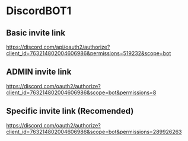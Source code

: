 # DiscordBOT1

## Basic invite link
https://discord.com/api/oauth2/authorize?client_id=763214802004606986&permissions=519232&scope=bot

## ADMIN invite link
https://discord.com/oauth2/authorize?client_id=763214802004606986&scope=bot&permissions=8

## Specific invite link (Recomended)
https://discord.com/oauth2/authorize?client_id=763214802004606986&scope=bot&permissions=289926263
